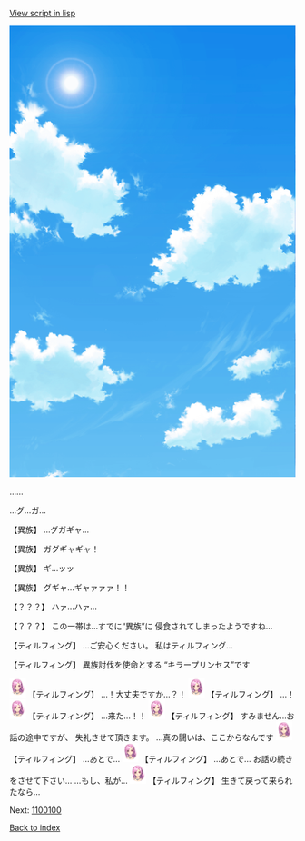 [View script in lisp](../scripts/1010101.txt)

![mov2_1.png](../images/backgrounds/mov2_1.png)

……

…グ…ガ…

【異族】
…グガギャ…

【異族】
ガグギャギャ！

【異族】
ギ…ッッ

【異族】
グギャ…ギャァァァ！！

【？？？】
ハァ…ハァ…

【？？？】
この一帯は…すでに“異族”に
侵食されてしまったようですね…

【ティルフィング】
…ご安心ください。
私はティルフィング…

【ティルフィング】
異族討伐を使命とする
“キラープリンセス”です

<img src="../images/units/101411.png" alt="101411.png" height="34"/>
【ティルフィング】
…！大丈夫ですか…？！

<img src="../images/units/101411.png" alt="101411.png" height="34"/>
【ティルフィング】
…！

<img src="../images/units/101411.png" alt="101411.png" height="34"/>
【ティルフィング】
…来た…！！

<img src="../images/units/101411.png" alt="101411.png" height="34"/>
【ティルフィング】
すみません…お話の途中ですが、
失礼させて頂きます。
…真の闘いは、ここからなんです

<img src="../images/units/101411.png" alt="101411.png" height="34"/>
【ティルフィング】
…あとで…

<img src="../images/units/101411.png" alt="101411.png" height="34"/>
【ティルフィング】
…あとで…
お話の続きをさせて下さい…
…もし、私が…

<img src="../images/units/101411.png" alt="101411.png" height="34"/>
【ティルフィング】
生きて戻って来られたなら…

Next: [1100100](1100100.md)

[Back to index](index.md)
